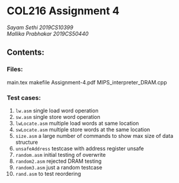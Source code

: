 # COL216 Assignment 4 #
_Sayam Sethi        2019CS10399_\
_Mallika Prabhakar  2019CS50440_
## Contents: ##

### Files: ###
main.tex
makefile
Assignment-4.pdf
MIPS_interpreter_DRAM.cpp

### Test cases: ###
1. `lw.asm` single load word operation
2. `sw.asm` single store word operation
3. `lwLocate.asm` multiple load words at same location
4. `swLocate.asm` multiple store words at the same location
5. `size.asm` a large number of commands to show max size of data structure
6. `unsafeAddress` testcase with address register unsafe
7. `random.asm` initial testing of overwrite
8. `random2.asm` rejected DRAM testing
9. `random3.asm` just a random testcase
10. `rand.asm` to test reordering
